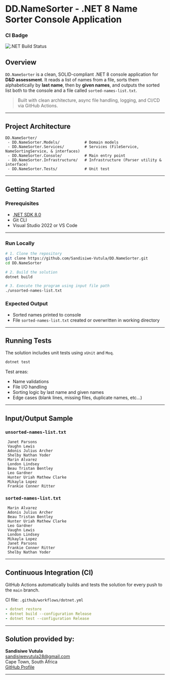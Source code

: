 # DD.NameSorter - .NET 8 Name Sorter Console Application

### CI Badge

![.NET Build Status](https://github.com/Sandisiwe-Vutula/DD.NameSorter/actions/workflows/dotnet.yml/badge.svg)


## Overview

`DD.NameSorter` is a clean, SOLID-compliant .NET 8 console application for **D&D assessment**. It reads a list of names from a file, sorts them alphabetically by **last name**, then by **given names**, and outputs the sorted list both to the console and a file called `sorted-names-list.txt`.

> Built with clean architecture, async file handling, logging, and CI/CD via GitHub Actions.

---

## Project Architecture

```text
DD.NameSorter/
 - DD.NameSorter.Models/           # Domain models 
 - DD.NameSorter.Services/         # Services (FileService, NameSortingService, & interfaces)
 - DD.NameSorter.Console/          # Main entry point
 - DD.NameSorter.Infrastructure/   # Infrastructure (Parser utility & interface)
 - DD.NameSorter.Tests/            # Unit test
```

---

## Getting Started

### Prerequisites

- [.NET SDK 8.0](https://dotnet.microsoft.com/download)
- Git CLI
- Visual Studio 2022 or VS Code

---

### Run Locally

```bash
# 1. Clone the repository
git clone https://github.com/Sandisiwe-Vutula/DD.NameSorter.git
cd DD.NameSorter

# 2. Build the solution
dotnet build

# 3. Execute the program using input file path
./unsorted-names-list.txt
```

### Expected Output

- Sorted names printed to console
- File `sorted-names-list.txt` created or overwritten in working directory

---

## Running Tests

The solution includes unit tests using `xUnit` and `Moq`.

```bash
dotnet test
```

Test areas:
- Name validations
- File I/O handling
- Sorting logic by last name and given names
- Edge cases (blank lines, missing files, duplicate names, etc...)

---

## Input/Output Sample

### `unsorted-names-list.txt`
```
 Janet Parsons
 Vaughn Lewis
 Adonis Julius Archer
 Shelby Nathan Yoder
 Marin Alvarez
 London Lindsey
 Beau Tristan Bentley
 Leo Gardner
 Hunter Uriah Mathew Clarke
 Mikayla Lopez
 Frankie Conner Ritter
```

### `sorted-names-list.txt`
```
 Marin Alvarez
 Adonis Julius Archer
 Beau Tristan Bentley
 Hunter Uriah Mathew Clarke
 Leo Gardner
 Vaughn Lewis
 London Lindsey
 Mikayla Lopez
 Janet Parsons
 Frankie Conner Ritter
 Shelby Nathan Yoder
```

---

## Continuous Integration (CI)

GitHub Actions automatically builds and tests the solution for every push to the `main` branch.

CI file: `.github/workflows/dotnet.yml`

```yaml
- dotnet restore
- dotnet build --configuration Release
- dotnet test --configuration Release
```

---

## Solution provided by:

**Sandisiwe Vutula**   
sandisiwevutula28@gmail.com  
Cape Town, South Africa  
[GitHub Profile](https://github.com/Sandisiwe-Vutula)

---